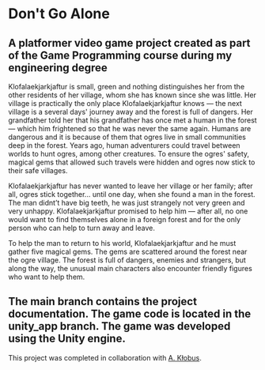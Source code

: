 # Don't Go Alone  
A platformer video game project created as part of the Game Programming course during my engineering degree
-  
Klofalaekjarkjaftur is small, green and nothing distinguishes her from the other residents of her village, whom she has known since she was little. Her village is practically the only place Klofalaekjarkjaftur knows — the next village is a several days' journey away and the forest is full of dangers. Her grandfather told her that his grandfather has once met a human in the forest — which him frightened so that he was never the same again. Humans are dangerous and it is because of them that ogres live in small communities deep in the forest. Years ago, human adventurers could travel between worlds to hunt ogres, among other creatures. To ensure the ogres' safety, magical gems that allowed such travels were hidden and ogres now stick to their safe villages. 

Klofalaekjarkjaftur has never wanted to leave her village or her family; after all, ogres stick together... until one day, when she found a man in the forest. The man didnt’t have big teeth, he was just strangely not very green and very unhappy. Klofalaekjarkjaftur promised to help him — after all, no one would want to find themselves alone in a foreign forest and for the only person who can help to turn away and leave. 

To help the man to return to his world, Klofalaekjarkjaftur and he must gather five magical gems. The gems are scattered around the forest near the ogre village. The forest is full of dangers, enemies and strangers, but along the way, the unusual main characters also encounter friendly figures who want to help them.

The main branch contains the project documentation. The game code is located in the unity_app branch. The game was developed using the Unity engine.  
-  
This project was completed in collaboration with [A. Kłobus](https://github.com/AgnieszkaKlobus12).  
